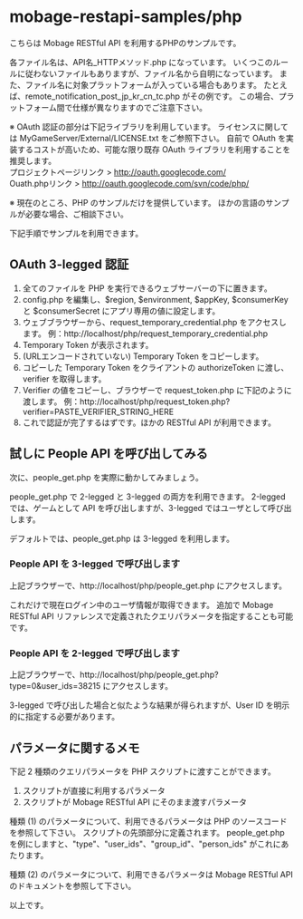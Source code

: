 mobage-restapi-samples/php
======================

こちらは Mobage RESTful API を利用するPHPのサンプルです。

各ファイル名は、API名_HTTPメソッド.php になっています。
いくつこのルールに従わないファイルもありますが、ファイル名から自明になっています。
また、ファイル名に対象プラットフォームが入っている場合もあります。
たとえば、remote_notification_post_jp_kr_cn_tc.php がその例です。
この場合、プラットフォーム間で仕様が異なりますのでご注意下さい。

※ OAuth 認証の部分は下記ライブラリを利用しています。
ライセンスに関しては MyGameServer/External/LICENSE.txt をご参照下さい。
自前で OAuth を実装するコストが高いため、可能な限り既存 OAuth ライブラリを利用することを推奨します。  
プロジェクトページリンク > http://oauth.googlecode.com/  
Ouath.phpリンク > http://oauth.googlecode.com/svn/code/php/

※ 現在のところ、PHP のサンプルだけを提供しています。
ほかの言語のサンプルが必要な場合、ご相談下さい。

下記手順でサンプルを利用できます。

OAuth 3-legged 認証
-------------------

1. 全てのファイルを PHP を実行できるウェブサーバーの下に置きます。
2. config.php を編集し、$region, $environment, $appKey, $consumerKey と $consumerSecret にアプリ専用の値に設定します。
3. ウェブブラウザーから、request_temporary_credential.php をアクセスします。
例：http://localhost/php/request_temporary_credential.php
4. Temporary Token が表示されます。
5. (URLエンコードされていない) Temporary Token をコピーします。
6. コピーした Temporary Token をクライアントの authorizeToken に渡し、verifier を取得します。
7. Verifier の値をコピーし、ブラウザーで request_token.php に下記のように渡します。
例：http://localhost/php/request_token.php?verifier=PASTE_VERIFIER_STRING_HERE
8. これで認証が完了するはずです。ほかの RESTful API が利用できます。

試しに People API を呼び出してみる
-------------------------------

次に、people_get.php を実際に動かしてみましょう。

people_get.php で 2-legged と 3-legged の両方を利用できます。
2-legged では、ゲームとして API を呼び出しますが、3-legged ではユーザとして呼び出します。

デフォルトでは、people_get.php は 3-legged を利用します。

### People API を 3-legged で呼び出します

上記ブラウザーで、http://localhost/php/people_get.php にアクセスします。

これだけで現在ログイン中のユーザ情報が取得できます。
追加で Mobage RESTful API リファレンスで定義されたクエリパラメータを指定することも可能です。

### People API を 2-legged で呼び出します

上記ブラウザーで、http://localhost/php/people_get.php?type=0&user_ids=38215 にアクセスします。

3-legged で呼び出した場合と似たような結果が得られますが、User ID を明示的に指定する必要があります。


パラメータに関するメモ
-------------------
下記 2 種類のクエリパラメータを PHP スクリプトに渡すことができます。
1. スクリプトが直接に利用するパラメータ
2. スクリプトが Mobage RESTful API にそのまま渡すパラメータ

種類 (1) のパラメータについて、利用できるパラメータは PHP のソースコードを参照して下さい。
スクリプトの先頭部分に定義されます。
people_get.php を例にしますと、"type"、"user_ids"、"group_id"、"person_ids" がこれにあたります。

種類 (2) のパラメータについて、利用できるパラメータは Mobage RESTful API のドキュメントを参照して下さい。

以上です。
